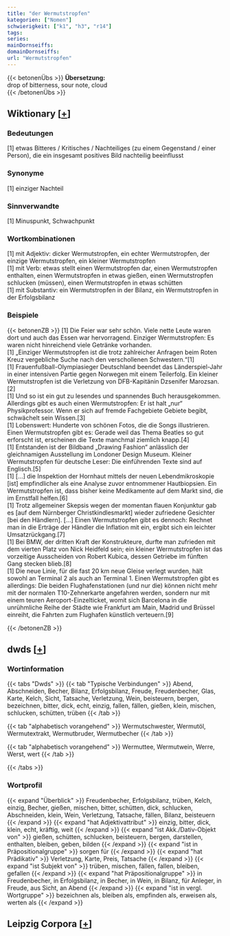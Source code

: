 ```yaml
---
title: "der Wermutstropfen"
kategorien: ["Nomen"]
schwierigkeit: ["k1", "h3", "r14"]
tags:
series:
mainDornseiffs:
domainDornseiffs:
url: "Wermutstropfen"
---
```


{{< betonenÜbs >}}
**Übersetzung:**  
drop of bitterness, sour  note, cloud  
{{< /betonenÜbs >}}

## Wiktionary [[+](https://de.wiktionary.org/wiki/Wermutstropfen)]

### Bedeutungen
[1] etwas Bitteres / Kritisches / Nachteiliges (zu einem Gegenstand / einer Person), die ein insgesamt positives Bild nachteilig beeinflusst  

### Synonyme
[1] einziger Nachteil  

### Sinnverwandte
[1] Minuspunkt, Schwachpunkt  

### Wortkombinationen
[1] mit Adjektiv: dicker Wermutstropfen, ein echter Wermutstropfen, der einzige Wermutstropfen, ein kleiner Wermutstropfen  
[1] mit Verb: etwas stellt einen Wermutstropfen dar, einen Wermutstropfen enthalten, einen Wermutstropfen in etwas gießen, einen Wermutstropfen schlucken (müssen), einen Wermutstropfen in etwas schütten  
[1] mit Substantiv: ein Wermutstropfen in der Bilanz, ein Wermutstropfen in der Erfolgsbilanz  

### Beispiele
{{< betonenZB >}}
[1] Die Feier war sehr schön. Viele nette Leute waren dort und auch das Essen war hervorragend. Einziger Wermutstropfen: Es waren nicht hinreichend viele Getränke vorhanden.  
[1] „Einziger Wermutstropfen ist die trotz zahlreicher Anfragen beim Roten Kreuz vergebliche Suche nach den verschollenen Schwestern.“[1]  
[1] Frauenfußball-Olympiasieger Deutschland beendet das Länderspiel-Jahr in einer intensiven Partie gegen Norwegen mit einem Teilerfolg. Ein kleiner Wermutstropfen ist die Verletzung von DFB-Kapitänin Dzsenifer Marozsan.[2]  
[1] Und so ist ein gut zu lesendes und spannendes Buch herausgekommen. Allerdings gibt es auch einen Wermutstropfen: Er ist halt „nur“ Physikprofessor. Wenn er sich auf fremde Fachgebiete Gebiete begibt, schwächelt sein Wissen.[3]  
[1] Lobenswert: Hunderte von schönen Fotos, die die Songs illustrieren. Einen Wermutstropfen gibt es: Gerade weil das Thema Beatles so gut erforscht ist, erscheinen die Texte manchmal ziemlich knapp.[4]  
[1] Entstanden ist der Bildband „Drawing Fashion“ anlässlich der gleichnamigen Ausstellung im Londoner Design Museum. Kleiner Wermutstropfen für deutsche Leser: Die einführenden Texte sind auf Englisch.[5]  
[1] […] die Inspektion der Hornhaut mittels der neuen Lebendmikroskopie [ist] empfindlicher als eine Analyse zuvor entnommener Hautbiopsien. Ein Wermutstropfen ist, dass bisher keine Medikamente auf dem Markt sind, die im Ernstfall helfen.[6]  
[1] Trotz allgemeiner Skepsis wegen der momentan flauen Konjunktur gab es [auf dem Nürnberger Christkindlesmarkt] wieder zufriedene Gesichter [bei den Händlern]. […] Einen Wermutstropfen gibt es dennoch: Rechnet man in die Erträge der Händler die Inflation mit ein, ergibt sich ein leichter Umsatzrückgang.[7]  
[1] Bei BMW, der dritten Kraft der Konstrukteure, durfte man zufrieden mit dem vierten Platz von Nick Heidfeld sein; ein kleiner Wermutstropfen ist das vorzeitige Ausscheiden von Robert Kubica, dessen Getriebe im fünften Gang stecken blieb.[8]  
[1] Die neue Linie, für die fast 20 km neue Gleise verlegt wurden, hält sowohl an Terminal 2 als auch an Terminal 1. Einen Wermutstropfen gibt es allerdings: Die beiden Flughafenstationen (und nur die) können nicht mehr mit der normalen T10-Zehnerkarte angefahren werden, sondern nur mit einem teuren Aeroport-Einzelticket, womit sich Barcelona in die unrühmliche Reihe der Städte wie Frankfurt am Main, Madrid und Brüssel einreiht, die Fahrten zum Flughafen künstlich verteuern.[9]  

{{< /betonenZB >}}


## dwds [[+](https://www.dwds.de/wb/Wermutstropfen)]

### Wortinformation
{{< tabs "Dwds" >}}
{{< tab "Typische Verbindungen" >}}
Abend, Abschneiden, Becher, Bilanz, Erfolgsbilanz, Freude, Freudenbecher, Glas, Karte, Kelch, Sicht, Tatsache, Verletzung, Wein, beisteuern, bergen, bezeichnen, bitter, dick, echt, einzig, fallen, fällen, gießen, klein, mischen, schlucken, schütten, trüben
{{< /tab >}}

{{< tab "alphabetisch vorangehend" >}}
Wermutschwester, Wermutöl, Wermutextrakt, Wermutbruder, Wermutbecher
{{< /tab >}}

{{< tab "alphabetisch vorangehend" >}}
Wermuttee, Wermutwein, Werre, Werst, wert
{{< /tab >}}

{{< /tabs >}}

### Wortprofil
{{< expand "Überblick" >}} Freudenbecher, Erfolgsbilanz, trüben, Kelch, einzig, Becher, gießen, mischen, bitter, schütten, dick, schlucken, Abschneiden, klein, Wein, Verletzung, Tatsache, fällen, Bilanz, beisteuern {{< /expand >}}
{{< expand "hat Adjektivattribut" >}} einzig, bitter, dick, klein, echt, kräftig, weit {{< /expand >}}
{{< expand "ist Akk./Dativ-Objekt von" >}} gießen, schütten, schlucken, beisteuern, bergen, darstellen, enthalten, bleiben, geben, bilden {{< /expand >}}
{{< expand "ist in Präpositionalgruppe" >}} sorgen für {{< /expand >}}
{{< expand "hat Prädikativ" >}} Verletzung, Karte, Preis, Tatsache {{< /expand >}}
{{< expand "ist Subjekt von" >}} trüben, mischen, fällen, fallen, bleiben, gefallen {{< /expand >}}
{{< expand "hat Präpositionalgruppe" >}} in Freudenbecher, in Erfolgsbilanz, in Becher, in Wein, in Bilanz, für Anleger, in Freude, aus Sicht, an Abend {{< /expand >}}
{{< expand "ist in vergl. Wortgruppe" >}} bezeichnen als, bleiben als, empfinden als, erweisen als, werten als {{< /expand >}}

## Leipzig Corpora [[+](https://corpora.uni-leipzig.de/en/res?word=Wermutstropfen&corpusId=deu_newscrawl-public_2018)]

